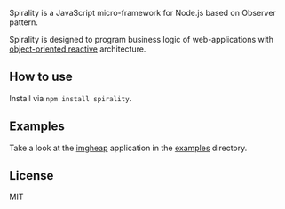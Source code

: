 Spirality is a JavaScript micro-framework for Node.js based on Observer
pattern.

Spirality is designed to program business logic of web-applications with
[object-oriented
reactive](http://en.wikipedia.org/wiki/Reactive_programming#Object-oriented)
architecture.

## How to use

Install via `npm install spirality`.

## Examples

Take a look at the [imgheap](./examples/imgheap) application in the
[examples](./examples) directory.

## License

MIT
